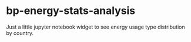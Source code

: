 # bp-energy-stats-analysis
Just a little jupyter notebook widget to see energy usage type distribution by country.
